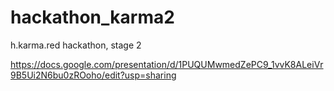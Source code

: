 # hackathon_karma2
h.karma.red hackathon, stage 2

https://docs.google.com/presentation/d/1PUQUMwmedZePC9_1vvK8ALeiVr9B5Ui2N6bu0zROoho/edit?usp=sharing
